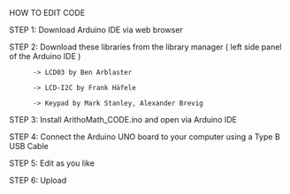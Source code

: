 HOW TO EDIT CODE

STEP 1: Download Arduino IDE via web browser

STEP 2: Download these libraries from the library manager ( left side panel of the Arduino IDE )
          
          -> LCD03 by Ben Arblaster
          
          -> LCD-I2C by Frank Häfele
        
          -> Keypad by Mark Stanley, Alexander Brevig
          
STEP 3: Install ArithoMath_CODE.ino and open via Arduino IDE

STEP 4: Connect the Arduino UNO board to your computer using a Type B USB Cable

STEP 5: Edit as you like

STEP 6: Upload
